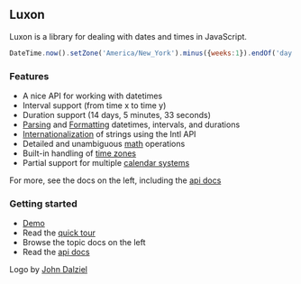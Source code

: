 ## Luxon

Luxon is a library for dealing with dates and times in JavaScript.

```js
DateTime.now().setZone('America/New_York').minus({weeks:1}).endOf('day').toISO();
```

### Features

 * A nice API for working with datetimes
 * Interval support (from time x to time y)
 * Duration support (14 days, 5 minutes, 33 seconds)
 * [Parsing](parsing.md) and [Formatting](formatting.md) datetimes, intervals, and durations
 * [Internationalization](intl.md) of strings using the Intl API
 * Detailed and unambiguous [math](math.md) operations
 * Built-in handling of [time zones](zones.md)
 * Partial support for multiple [calendar systems](calendars.md)
 
 For more, see the docs on the left, including the  [api docs](api-docs/index.html ':ignore')
 
### Getting started
 
  * [Demo](https://moment.github.io/luxon/demo/global.html ':ignore')
  * Read the [quick tour](tour.md)
  * Browse the topic docs on the left
  * Read the [api docs](api-docs/index.html ':ignore')

Logo by [John Dalziel](https://github.com/crashposition)
